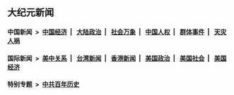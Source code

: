 ## 大纪元新闻

#### 中国新闻 &nbsp;>&nbsp; [中国经济](indexes/ncid283/README.md?05122045) &nbsp;| &nbsp; [大陆政治](indexes/ncid277/README.md?05122045) &nbsp;| &nbsp; [社会万象](indexes/ncid282/README.md?05122045) &nbsp;| &nbsp; [中国人权](indexes/ncid278/README.md?05122045) &nbsp;| &nbsp; [群体事件](indexes/ncid279/README.md?05122045) &nbsp;| &nbsp; [天灾人祸](indexes/ncid280/README.md?05122045)

#### 国际新闻 &nbsp;>&nbsp; [美中关系](indexes/nf1412576/README.md?05122045) &nbsp;| &nbsp; [台湾新闻](indexes/ncid1349361/README.md?05122045) &nbsp;| &nbsp; [香港新闻](indexes/ncid1349362/README.md?05122045) &nbsp;| &nbsp; [美国政治](indexes/ncid1078159/README.md?05122045) &nbsp;| &nbsp; [美国社会](indexes/ncid1078160/README.md?05122045) &nbsp;| &nbsp; [美国经济](indexes/ncid1078158/README.md?05122045)

#### 特别专题 &nbsp;>&nbsp; [中共百年历史](https://github.com/easy2view/epoch-special/blob/master/README.md?05122045)  
